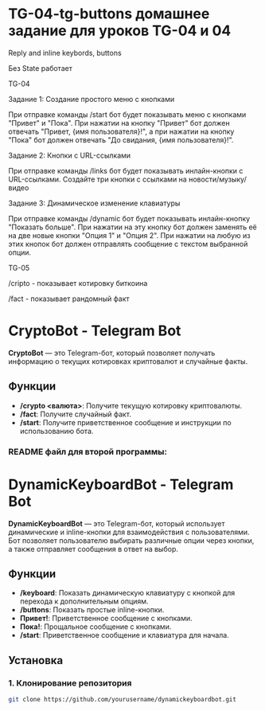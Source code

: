 # TG-04-tg-buttons домашнее задание для уроков   TG-04 и 04
Reply and inline keybords, buttons

Без State работает

TG-04

Задание 1: Создание простого меню с кнопками

При отправке команды /start бот будет показывать меню с кнопками "Привет" и "Пока". 
При нажатии на кнопку "Привет" бот должен отвечать "Привет, {имя пользователя}!", 
а при нажатии на кнопку "Пока" бот должен отвечать "До свидания, {имя пользователя}!".

Задание 2: Кнопки с URL-ссылками

При отправке команды /links бот будет показывать инлайн-кнопки с URL-ссылками. 
Создайте три кнопки с ссылками на новости/музыку/видео

Задание 3: Динамическое изменение клавиатуры

При отправке команды /dynamic бот будет показывать инлайн-кнопку "Показать больше". 
При нажатии на эту кнопку бот должен заменять её на две новые кнопки "Опция 1" и
"Опция 2". При нажатии на любую из этих кнопок бот должен отправлять сообщение с
текстом выбранной опции.

TG-05

/cripto - показывает котировку биткоина

/fact - показывает рандомный факт

# CryptoBot - Telegram Bot

**CryptoBot** — это Telegram-бот, который позволяет получать информацию о текущих котировках криптовалют и случайные факты.

## Функции

- **/crypto <валюта>**: Получите текущую котировку криптовалюты.
- **/fact**: Получите случайный факт.
- **/start**: Получите приветственное сообщение и инструкции по использованию бота.





### README файл для второй программы:

# DynamicKeyboardBot - Telegram Bot

**DynamicKeyboardBot** — это Telegram-бот, который использует динамические и inline-кнопки для взаимодействия с пользователями. Бот позволяет пользователю выбирать различные опции через кнопки, а также отправляет сообщения в ответ на выбор.

## Функции

- **/keyboard**: Показать динамическую клавиатуру с кнопкой для перехода к дополнительным опциям.
- **/buttons**: Показать простые inline-кнопки.
- **Привет!**: Приветственное сообщение с кнопками.
- **Пока!**: Прощальное сообщение с кнопками.
- **/start**: Приветственное сообщение и клавиатура для начала.

## Установка

### 1. Клонирование репозитория

```bash
git clone https://github.com/yourusername/dynamickeyboardbot.git



